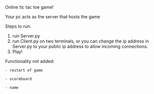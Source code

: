 Online tic tac toe game!

Your pc acts as the server that hosts the game

Steps to run:

1. run Server.py
2. run Client.py on two terminals, or you can change the ip address in Server.py to your public ip address to allow incoming connections.
3. Play!

Functionality not added:

    - restart of game

    - scoreboard
    
    - name

